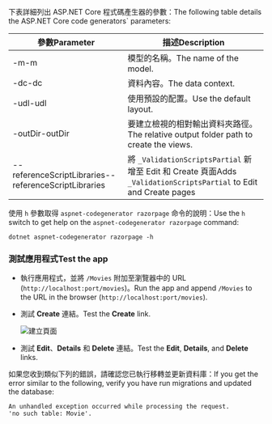 <span data-ttu-id="24504-101">下表詳細列出 ASP.NET Core 程式碼產生器的參數：</span><span class="sxs-lookup"><span data-stu-id="24504-101">The following table details the ASP.NET Core code generators\` parameters:</span></span>

| <span data-ttu-id="24504-102">參數</span><span class="sxs-lookup"><span data-stu-id="24504-102">Parameter</span></span>               | <span data-ttu-id="24504-103">描述</span><span class="sxs-lookup"><span data-stu-id="24504-103">Description</span></span>|
| ----------------- | ------------ |
| <span data-ttu-id="24504-104">-m</span><span class="sxs-lookup"><span data-stu-id="24504-104">-m</span></span>  | <span data-ttu-id="24504-105">模型的名稱。</span><span class="sxs-lookup"><span data-stu-id="24504-105">The name of the model.</span></span> |
| <span data-ttu-id="24504-106">-dc</span><span class="sxs-lookup"><span data-stu-id="24504-106">-dc</span></span>  | <span data-ttu-id="24504-107">資料內容。</span><span class="sxs-lookup"><span data-stu-id="24504-107">The data context.</span></span> |
| <span data-ttu-id="24504-108">-udl</span><span class="sxs-lookup"><span data-stu-id="24504-108">-udl</span></span> | <span data-ttu-id="24504-109">使用預設的配置。</span><span class="sxs-lookup"><span data-stu-id="24504-109">Use the default layout.</span></span> |
| <span data-ttu-id="24504-110">-outDir</span><span class="sxs-lookup"><span data-stu-id="24504-110">-outDir</span></span> | <span data-ttu-id="24504-111">要建立檢視的相對輸出資料夾路徑。</span><span class="sxs-lookup"><span data-stu-id="24504-111">The relative output folder path to create the views.</span></span> |
| <span data-ttu-id="24504-112">--referenceScriptLibraries</span><span class="sxs-lookup"><span data-stu-id="24504-112">--referenceScriptLibraries</span></span> | <span data-ttu-id="24504-113">將 `_ValidationScriptsPartial` 新增至 Edit 和 Create 頁面</span><span class="sxs-lookup"><span data-stu-id="24504-113">Adds `_ValidationScriptsPartial` to Edit and Create pages</span></span> |

<span data-ttu-id="24504-114">使用 `h` 參數取得 `aspnet-codegenerator razorpage` 命令的說明：</span><span class="sxs-lookup"><span data-stu-id="24504-114">Use the `h` switch to get help on the `aspnet-codegenerator razorpage` command:</span></span>

```console
dotnet aspnet-codegenerator razorpage -h
```
<a name="test"></a>
### <a name="test-the-app"></a><span data-ttu-id="24504-115">測試應用程式</span><span class="sxs-lookup"><span data-stu-id="24504-115">Test the app</span></span>

* <span data-ttu-id="24504-116">執行應用程式，並將 `/Movies` 附加至瀏覽器中的 URL (`http://localhost:port/movies`)。</span><span class="sxs-lookup"><span data-stu-id="24504-116">Run the app and append `/Movies` to the URL in the browser (`http://localhost:port/movies`).</span></span>
* <span data-ttu-id="24504-117">測試 **Create** 連結。</span><span class="sxs-lookup"><span data-stu-id="24504-117">Test the **Create** link.</span></span>

  ![建立頁面](../../tutorials/razor-pages/model/_static/conan.png)

<a name="scaffold"></a>

* <span data-ttu-id="24504-119">測試 **Edit**、**Details** 和 **Delete** 連結。</span><span class="sxs-lookup"><span data-stu-id="24504-119">Test the **Edit**, **Details**, and **Delete** links.</span></span>

<span data-ttu-id="24504-120">如果您收到類似下列的錯誤，請確認您已執行移轉並更新資料庫：</span><span class="sxs-lookup"><span data-stu-id="24504-120">If you get the error similar to the following, verify you have run migrations and updated the database:</span></span>

```
An unhandled exception occurred while processing the request.
'no such table: Movie'.
```
